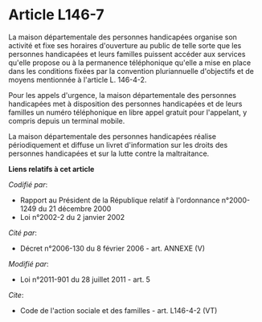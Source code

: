 # Article L146-7

La maison départementale des personnes handicapées organise son activité et fixe ses horaires d'ouverture au public de telle
sorte que les personnes handicapées et leurs familles puissent accéder aux services qu'elle propose ou à la permanence
téléphonique qu'elle a mise en place dans les conditions fixées par la convention pluriannuelle d'objectifs et de moyens
mentionnée à l'article L. 146-4-2.

Pour les appels d'urgence, la maison départementale des personnes handicapées met à disposition des personnes handicapées et
de leurs familles un numéro téléphonique en libre appel gratuit pour l'appelant, y compris depuis un terminal mobile. 

La maison départementale des personnes handicapées réalise périodiquement et diffuse un livret d'information sur les droits
des personnes handicapées et sur la lutte contre la maltraitance.

**Liens relatifs à cet article**

_Codifié par_:

  - Rapport au Président de la République relatif à l'ordonnance n°2000-1249 du 21 décembre 2000
  - Loi n°2002-2 du 2 janvier 2002

_Cité par_:

  - Décret n°2006-130 du 8 février 2006 - art. ANNEXE (V)

_Modifié par_:

  - Loi n°2011-901 du 28 juillet 2011 - art. 5

_Cite_:

  - Code de l'action sociale et des familles - art. L146-4-2 (VT)

